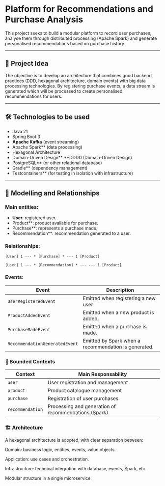 # Platform for Recommendations and Purchase Analysis

This project seeks to build a modular platform to record user purchases, analyse them through distributed processing (Apache Spark) and generate personalised recommendations based on purchase history.

---

## 🧠 Project Idea

The objective is to develop an architecture that combines good backend practices (DDD, hexagonal architecture, domain events) with big data processing technologies. By registering purchase events, a data stream is generated which will be processed to create personalised recommendations for users.

---

## 🛠️ Technologies to be used

- Java 21
- Spring Boot 3
- **Apache Kafka** (event streaming)
- Apache Spark** (data processing)
- Hexagonal Architecture
- Domain-Driven Design** **DDDD (Domain-Driven Design)
- PostgreSQL** (or other relational database)
- Gradle** (dependency management)
- Testcontainers** (for testing in isolation with infrastructure)

---

## 🧩 Modelling and Relationships

### Main entities:

- **User**: registered user.
- Product**: product available for purchase.
- Purchase**: represents a purchase made.
- Recommendation**: recommendation generated to a user.

### Relationships:

```plaintext
[User] 1 --- * [Purchase] * --- 1 [Product]

[User] 1 --- * [Recommendation] * --- --- 1 [Product]
```

### Events:
 
| Event                          | Description                                          |
| ------------------------------ | ---------------------------------------------------- |
| `UserRegisteredEvent`          | Emitted when registering a new user                  |
| `ProductAddedEvent`            | Emitted when a new product is added.                 |
| `PurchaseMadeEvent`            | Emitted when a purchase is made.                     |
| `RecommendationGeneratedEvent` | Emitted by Spark when a recommendation is generated. |

### 🧱 Bounded Contexts
| Context          | Main Responsability                                   |
| ---------------- | ----------------------------------------------------- |
| `user`           | User registration and management                      |
| `product`        | Product catalogue management                          |
| `purchase`       | Registration of user purchases                        |
| `recommendation` | Processing and generation of recommendations (Spark)  |

### 🏗️ Architecture
A hexagonal architecture is adopted, with clear separation between:

Domain: business logic, entities, events, value objects.

Application: use cases and orchestration.

Infrastructure: technical integration with database, events, Spark, etc.

Modular structure in a single microservice:

